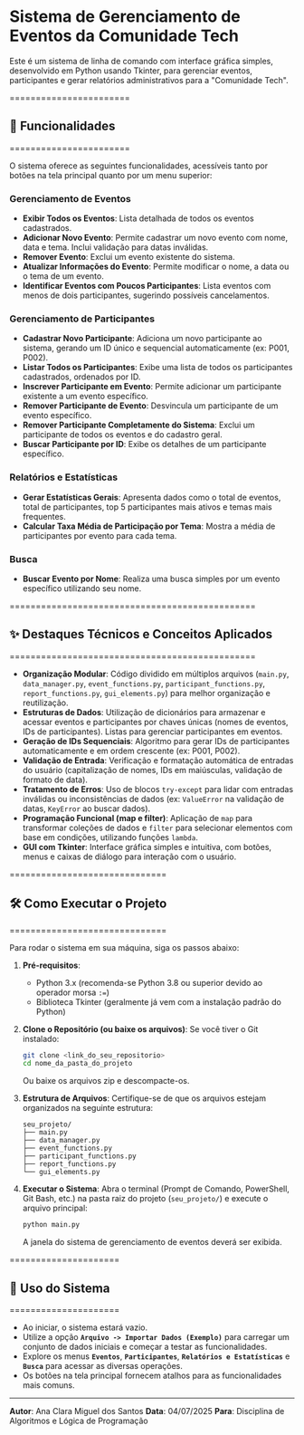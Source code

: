 # Sistema de Gerenciamento de Eventos da Comunidade Tech

Este é um sistema de linha de comando com interface gráfica simples, desenvolvido em Python usando Tkinter, para gerenciar eventos, participantes e gerar relatórios administrativos para a "Comunidade Tech".

=======================
## 🚀 Funcionalidades
=======================

O sistema oferece as seguintes funcionalidades, acessíveis tanto por botões na tela principal quanto por um menu superior:

### Gerenciamento de Eventos
* **Exibir Todos os Eventos**: Lista detalhada de todos os eventos cadastrados.
* **Adicionar Novo Evento**: Permite cadastrar um novo evento com nome, data e tema. Inclui validação para datas inválidas.
* **Remover Evento**: Exclui um evento existente do sistema.
* **Atualizar Informações do Evento**: Permite modificar o nome, a data ou o tema de um evento.
* **Identificar Eventos com Poucos Participantes**: Lista eventos com menos de dois participantes, sugerindo possíveis cancelamentos.

### Gerenciamento de Participantes
* **Cadastrar Novo Participante**: Adiciona um novo participante ao sistema, gerando um ID único e sequencial automaticamente (ex: P001, P002).
* **Listar Todos os Participantes**: Exibe uma lista de todos os participantes cadastrados, ordenados por ID.
* **Inscrever Participante em Evento**: Permite adicionar um participante existente a um evento específico.
* **Remover Participante de Evento**: Desvincula um participante de um evento específico.
* **Remover Participante Completamente do Sistema**: Exclui um participante de todos os eventos e do cadastro geral.
* **Buscar Participante por ID**: Exibe os detalhes de um participante específico.

### Relatórios e Estatísticas
* **Gerar Estatísticas Gerais**: Apresenta dados como o total de eventos, total de participantes, top 5 participantes mais ativos e temas mais frequentes.
* **Calcular Taxa Média de Participação por Tema**: Mostra a média de participantes por evento para cada tema.

### Busca
* **Buscar Evento por Nome**: Realiza uma busca simples por um evento específico utilizando seu nome.

===============================================
## ✨ Destaques Técnicos e Conceitos Aplicados
===============================================


* **Organização Modular**: Código dividido em múltiplos arquivos (`main.py`, `data_manager.py`, `event_functions.py`, `participant_functions.py`, `report_functions.py`, `gui_elements.py`) para melhor organização e reutilização.
* **Estruturas de Dados**: Utilização de dicionários para armazenar e acessar eventos e participantes por chaves únicas (nomes de eventos, IDs de participantes). Listas para gerenciar participantes em eventos.
* **Geração de IDs Sequenciais**: Algoritmo para gerar IDs de participantes automaticamente e em ordem crescente (ex: P001, P002).
* **Validação de Entrada**: Verificação e formatação automática de entradas do usuário (capitalização de nomes, IDs em maiúsculas, validação de formato de data).
* **Tratamento de Erros**: Uso de blocos `try-except` para lidar com entradas inválidas ou inconsistências de dados (ex: `ValueError` na validação de datas, `KeyError` ao buscar dados).
* **Programação Funcional (map e filter)**: Aplicação de `map` para transformar coleções de dados e `filter` para selecionar elementos com base em condições, utilizando funções `lambda`.
* **GUI com Tkinter**: Interface gráfica simples e intuitiva, com botões, menus e caixas de diálogo para interação com o usuário.


==============================
## 🛠️ Como Executar o Projeto
==============================

Para rodar o sistema em sua máquina, siga os passos abaixo:

1.  **Pré-requisitos**:
    * Python 3.x (recomenda-se Python 3.8 ou superior devido ao operador morsa `:=`)
    * Biblioteca Tkinter (geralmente já vem com a instalação padrão do Python)

2.  **Clone o Repositório (ou baixe os arquivos)**:
    Se você tiver o Git instalado:
    ```bash
    git clone <link_do_seu_repositorio>
    cd nome_da_pasta_do_projeto
    ```
    Ou baixe os arquivos zip e descompacte-os.

3.  **Estrutura de Arquivos**:
    Certifique-se de que os arquivos estejam organizados na seguinte estrutura:
    ```
    seu_projeto/
    ├── main.py
    ├── data_manager.py
    ├── event_functions.py
    ├── participant_functions.py
    ├── report_functions.py
    └── gui_elements.py
    ```

4.  **Executar o Sistema**:
    Abra o terminal (Prompt de Comando, PowerShell, Git Bash, etc.) na pasta raiz do projeto (`seu_projeto/`) e execute o arquivo principal:
    ```bash
    python main.py
    ```
    A janela do sistema de gerenciamento de eventos deverá ser exibida.

=====================
## 📝 Uso do Sistema
=====================

* Ao iniciar, o sistema estará vazio.
* Utilize a opção **`Arquivo -> Importar Dados (Exemplo)`** para carregar um conjunto de dados iniciais e começar a testar as funcionalidades.
* Explore os menus **`Eventos`**, **`Participantes`**, **`Relatórios e Estatísticas`** e **`Busca`** para acessar as diversas operações.
* Os botões na tela principal fornecem atalhos para as funcionalidades mais comuns.

---

**Autor**: Ana Clara Miguel dos Santos
**Data**: 04/07/2025
**Para**: Disciplina de Algoritmos e Lógica de Programação
